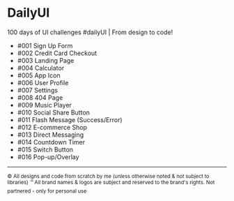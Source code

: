 # DailyUI
100 days of UI challenges #dailyUI | From design to code!

- #001 Sign Up Form
- #002 Credit Card Checkout
- #003 Landing Page
- #004 Calculator
- #005 App Icon
- #006 User Profile
- #007 Settings
- #008 404 Page
- #009 Music Player
- #010 Social Share Button
- #011 Flash Message (Success/Error)
- #012 E-commerce Shop
- #013 Direct Messaging
- #014 Countdown Timer
- #015 Switch Button
- #016 Pop-up/Overlay

---
<sup>© All designs and code from scratch by me (unless otherwise noted & not subject to libraries)</sup>
<sup>™ All brand names & logos are subject and reserved to the brand's rights. Not partnered - only for personal use</sup>
